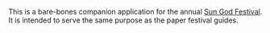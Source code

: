 This is a bare-bones companion application for the annual [Sun God Festival](
http://sungodfestival.ucsd.edu). It is intended to serve the same purpose as the
paper festival guides.
